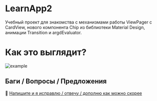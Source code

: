 # LearnApp2
Учебный проект для знакомства c механизмами работы ViewPager c CardView, нового компонента Chip из библиотеки Material Design, анимации Transition и argdEvaluator. 
# Как это выглядит?
![example](https://github.com/developer-kaczmarek/LearnApp2/blob/master/example.gif)
## Баги / Вопросы /  Предложения
📧 [Напишите и я исправлю / отвечу / дополню как можно скорее](mailto:developer.kaczmarek@yandex.ru)

